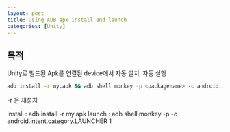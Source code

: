 ```yaml
---
layout: post
title: Using ADB apk install and launch
categories: [Unity]
---
```


## 목적
Unity로 빌드된 Apk를 연결된 device에서 자동 설치, 자동 실행

```sh
adb install -r my.apk && adb shell monkey -p <packagename> -c android.intent.category.LAUNCHER 1
```

-r 은 재설치

install : adb install -r my.apk
launch : adb shell monkey -p <packagename> -c android.intent.category.LAUNCHER 1

